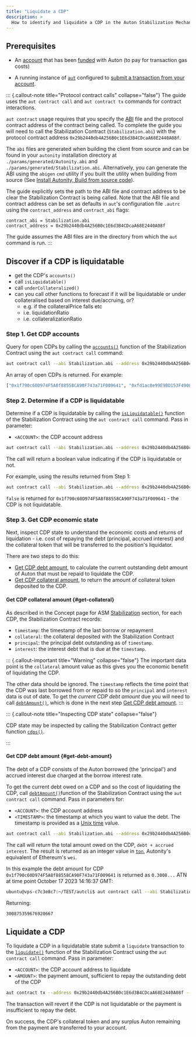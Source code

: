 ```yaml
---
title: "Liquidate a CDP"
description: >
  How to identify and liquidate a CDP in the Auton Stabilization Mechanism.
---
```


## Prerequisites

- An [account](/account-holders/create-acct/) that has been [funded](/account-holders/fund-acct/) with Auton (to pay for transaction gas costs)

- A running instance of [`aut`](https://github.com/autonity/aut) configured to [submit a transaction from your account](/account-holders/submit-trans-aut/).

::: {.callout-note title="Protocol contract calls" collapse="false"}
The guide uses the `aut contract call` and `aut contract tx` commands for contract interactions.

`aut contract` usage requires that you specify the [ABI](/glossary/#application-binary-interface-abi) file and the protocol contract address of the contract being called. To complete the guide you will need to call the Stabilization Contract (`Stabilization.abi`) with the protocol contract address `0x29b2440db4A256B0c1E6d3B4CDcaA68E2440A08f`.

The `abi` files are generated when building the client from source and can be found in your `autonity` installation directory at `./params/generated/Autonity.abi` and `./params/generated/Stabilization.abi`. Alternatively, you can generate the ABI using the `abigen` `cmd` utility if you built the utility when building from source (See [Install Autonity, Build from source code](/node-operators/install-aut/#install-source)).

The guide explicitly sets the path to the ABI file and contract address to be clear the Stabilization Contract is being called. Note that the ABI file and contract address can be set as defaults in `aut`'s configuration file `.autrc` using the `contract_address` and `contract_abi` flags:


```
contract_abi = Stabilization.abi
contract_address = 0x29b2440db4A256B0c1E6d3B4CDcaA68E2440A08f

```

The guide assumes the ABI files are in the directory from which the `aut` command is run.
:::

## Discover if a CDP is liquidatable

- get the CDP's `accounts()`
- call `isLiquidatable()`
- call `underCollateralized()`
- can you call other functions to forecast if it will be liquidatable or under collateralised based on interest due/accruing, or?
  - e.g. if the collateralPrice falls etc
  - i.e. liquidationRatio
  - i.e. collateralizationRatio


### Step 1. Get CDP accounts

Query for open CDPs by calling the [`accounts()`](/reference/api/asm/stabilization/#accounts) function of the Stabilization Contract using the `aut contract call` command:

```bash
aut contract call --abi Stabilization.abi --address 0x29b2440db4A256B0c1E6d3B4CDcaA68E2440A08f accounts
```

An array of open CDPs is returned. For example:

```bash
["0x1f790c60D974F5A8f88558CA90F743a71F009641", "0xfd1ac0e99E9BD153F49080A96eb44843211E5C9f", "0xF47FDD88C8f6F80239E177386cC5AE3d6BCdEeEa"]
```

### Step 2. Determine if a CDP is liquidatable

Determine if a CDP is liquidatable by calling the [`isLiquidatable()`](/reference/api/asm/stabilization/#isliquidatable) function of the Stabilization Contract using the `aut contract call` command. Pass in parameter:

  - `<ACCOUNT>`: the CDP account address

```bash
aut contract call --abi Stabilization.abi --address 0x29b2440db4A256B0c1E6d3B4CDcaA68E2440A08f isLiquidatable <ACCOUNT>
```

The call will return a boolean value indicating if the CDP is liquidatable or not.

For example, using the results returned from Step 1:

```bash
aut contract call --abi Stabilization.abi --address 0x29b2440db4A256B0c1E6d3B4CDcaA68E2440A08f isLiquidatable 0xF47FDD88C8f6F80239E177386cC5AE3d6BCdEeEa
```

`false` is returned for `0x1f790c60D974F5A8f88558CA90F743a71F009641` - the CDP is not liquidatable.

### Step 3. Get CDP economic state

Next, inspect CDP state to understand the economic costs and returns of liquidation - i.e. cost of repaying the debt (principal, accrued interest) and the collateral token that will be transferred to the position's liquidator.

There are two steps to do this:

- [Get CDP debt amount](/#get-debt-amount), to calculate the current outstanding debt amount of Auton that must be repaid to liquidate the CDP.
- [Get CDP collateral amount](/#get-collateral), to return the amount of collateral token deposited to the CDP.


#### Get CDP collateral amount {#get-collateral}

As described in the Concept page for ASM [Stabilization](/concepts/asm/#stabilization) section, for each CDP, the Stabilization Contract records:

- `timestamp`: the timestamp of the last borrow or repayment
- `collateral`: the collateral deposited with the Stabilization Contract
- `principal`: the principal debt outstanding as of `timestamp`.
- `interest`: the interest debt that is due at the `timestamp`.

::: {.callout-important title="Warning" collapse="false"}
The important data point is the `collateral` amount value as this gives you the economic benefit of liquidating the CDP. 

The other data should be ignored. The `timestamp` reflects the time point that the CDP was last borrowed from or repaid to so the `principal` and `interest` data is out of date. To get the _current CDP debt amount_ due you will need to call [`debtAmount()`](/reference/api/asm/stabilization/#debtamount), which is done in the next step [Get CDP debt amount](/cdp/liquidate-cdp/#get-debt-amount).
:::

::: {.callout-note title="Inspecting CDP state" collapse="false"}

CDP state may be inspected by calling the Stabilization Contract getter function [`cdps()`](/reference/api/asm/stabilization/#cdps).

:::

#### Get CDP debt amount {#get-debt-amount}

The debt of a CDP consists of the Auton borrowed (the 'principal') and accrued interest due charged at the borrow interest rate.

To get the current debt owed on a CDP and so the cost of liquidating the CDP, call [`debtAmount()`](/reference/api/asm/stabilization/#debtamount)function of the Stabilization Contract using the `aut contract call` command. Pass in parameters for:

  - `<ACCOUNT>`: the CDP account address
  - `<TIMESTAMP>`: the timestamp at which you want to value the debt. The timestamp is provided as a [Unix time](/glossary/#unix-time) value.

  ```bash
aut contract call --abi Stabilization.abi --address 0x29b2440db4A256B0c1E6d3B4CDcaA68E2440A08f debtAmount <ACCOUNT> <TIMESTAMP>
```
  
  The call will return the total amount owed on the CDP, `debt + accrued interest`. The result is returned as an integer value in [`ton`](/glossary/#ton), Autonity's equivalent of Ethereum's `wei`.

In this example the debt amount for CDP `0x1f790c60D974F5A8f88558CA90F743a71F009641` is returned as `0.3008...` ATN at time point October 17 2023 14:16:37 GMT:

```bash
ubuntu@vps-c7c3e8c7:~/TEST/autcli$ aut contract call --abi Stabilization.abi --address 0x29b2440db4A256B0c1E6d3B4CDcaA68E2440A08f debtAmount 0x1f790c60D974F5A8f88558CA90F743a71F009641 1697552197
```

Returning:

```bash
300875359676920667
```

## Liquidate a CDP

To liquidate a CDP in a liquidatable state submit a `liquidate` transaction to the [`liquidate()`](/reference/api/asm/stabilization/#liquidate) function of the Stabilization Contract using the `aut contract call` command. Pass in parameter:

  - `<ACCOUNT>`: the CDP account address to liquidate
  - `<AMOUNT>`: the payment amount, sufficient to repay the outstanding debt of the CDP

```bash
aut contract tx --address 0x29b2440db4A256B0c1E6d3B4CDcaA68E2440A08f --value <AMOUNT> liquidate <ACCOUNT>
```

The transaction will revert if the CDP is not liquidatable or the payment is insufficient to repay the debt.

On success, the CDP's collateral token and any surplus Auton remaining from the payment are transferred to your account.
